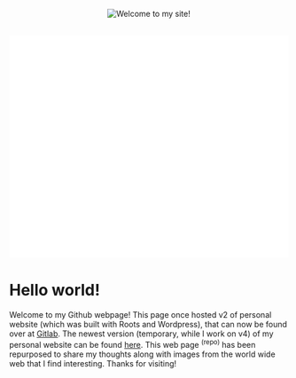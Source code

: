 

<p align="center">
  <img src="https://i.imgur.com/SlpzfG3.gif" alt="Welcome to my site!" />
</p>

<div align="center">
	<br>
	<a href="https://github.com/coreybruyere/coreybruyere/blob/master/header.svg">
		<img src="https://github.com/coreybruyere/coreybruyere/blob/master/header.svg" width="800" height="400">
	</a>
	<br>
</div>


# Hello world!

Welcome to my Github webpage! This page once hosted v2 of personal website (which was built with Roots and Wordpress), that can now be found over at [Gitlab](https://gitlab.com/u/coreybruyere/projects). The newest version (temporary, while I work on v4) of my personal website can be found [here](https://github.com/coreybruyere/coreybruyere-v3). This web page <sup>(repo)</sup> has been repurposed to share my thoughts along with images from the world wide web that I find interesting. Thanks for visiting!
